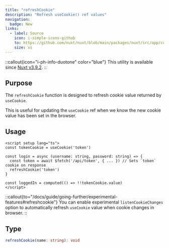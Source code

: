 ```yaml
---
title: "refreshCookie"
description: "Refresh useCookie() ref values"
navigation:
  badge: New
links:
  - label: Source
    icon: i-simple-icons-github
    to: https://github.com/nuxt/nuxt/blob/main/packages/nuxt/src/app/composables/cookie.ts
    size: xs
---
```


::callout{icon="i-ph-info-duotone" color="blue"}
This utility is available since [Nuxt v3.9.2](/blog/v3-9-2).
::

## Purpose

The `refreshCookie` function is designed to refresh cookie value returned by `useCookie`.

This is useful for updating the `useCookie` ref when we know the new cookie value has been set in the browser.

## Usage

```vue [app.vue]
<script setup lang="ts">
const tokenCookie = useCookie('token')

const login = async (username: string, password: string) => {
  const token = await $fetch('/api/token', { ... }) // Sets `token` cookie on response
  refreshCookie('token')
}

const loggedIn = computed(() => !!tokenCookie.value)
</script>
```

::callout{to="/docs/guide/going-further/experimental-features#refreshcookie"}
You can enable experimental `listenCookieChanges` option to automatically refresh `useCookie` value when cookie changes in browser.
::

## Type

```ts
refreshCookie(name: string): void
```
